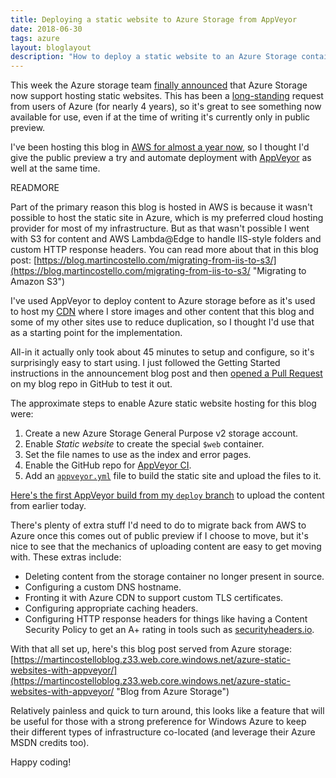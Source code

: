 ```yaml
---
title: Deploying a static website to Azure Storage from AppVeyor
date: 2018-06-30
tags: azure
layout: bloglayout
description: "How to deploy a static website to an Azure Storage container from AppVeyor CI."
---
```


This week the Azure storage team [finally announced](https://azure.microsoft.com/en-gb/blog/azure-storage-static-web-hosting-public-preview/ "Static website hosting for Azure Storage now in public preview") that Azure Storage now support hosting static websites. This has been a [long-standing](https://feedback.azure.com/forums/217298-storage/suggestions/6417741-static-website-hosting-in-azure-blob-storage "Static website hosting in Azure blob storage") request from users of Azure (for nearly 4 years), so it's great to see something now available for use, even if at the time of writing it's currently only in public preview.

I've been hosting this blog in [AWS for almost a year now](https://blog.martincostello.com/migrating-from-iis-to-s3/ "Migrating to Amazon S3"), so I thought I'd give the public preview a try and automate deployment with [AppVeyor](https://www.appveyor.com/ "AppVeyor CI") as well at the same time.

READMORE

Part of the primary reason this blog is hosted in AWS is because it wasn't possible to host the static site in Azure, which is my preferred cloud hosting provider for most of my infrastructure. But as that wasn't possible I went with S3 for content and AWS Lambda@Edge to handle IIS-style folders and custom HTTP response headers. You can read more about that in this blog post: [https://blog.martincostello.com/migrating-from-iis-to-s3/](https://blog.martincostello.com/migrating-from-iis-to-s3/ "Migrating to Amazon S3")

I've used AppVeyor to deploy content to Azure storage before as it's used to host my [CDN](https://github.com/martincostello/cdn "cdn on GitHub.com") where I store images and other content that this blog and some of my other sites use to reduce duplication, so I thought I'd use that as a starting point for the implementation.

All-in it actually only took about 45 minutes to setup and configure, so it's surprisingly easy to start using. I just followed the Getting Started instructions in the announcement blog post and then [opened a Pull Request](https://github.com/martincostello/blog/pull/37 "Deploy to Azure storage static website") on my blog repo in GitHub to test it out.

The approximate steps to enable Azure static website hosting for this blog were:

  1. Create a new Azure Storage General Purpose v2 storage account.
  1. Enable _Static website_ to create the special `$web` container.
  1. Set the file names to use as the index and error pages.
  1. Enable the GitHub repo for [AppVeyor CI](https://ci.appveyor.com/project/martincostello/blog "blog in AppVeyor CI").
  1. Add an [`appveyor.yml`](https://github.com/martincostello/blog/blob/master/appveyor.yml "appveyor.yml on GitHub.com") file to build the static site and upload the files to it.

[Here's the first AppVeyor build from my `deploy` branch](https://ci.appveyor.com/project/martincostello/blog/build/8 "First deployment") to upload the content from earlier today.

There's plenty of extra stuff I'd need to do to migrate back from AWS to Azure once this comes out of public preview if I choose to move, but it's nice to see that the mechanics of uploading content are easy to get moving with. These extras include:

  * Deleting content from the storage container no longer present in source.
  * Configuring a custom DNS hostname.
  * Fronting it with Azure CDN to support custom TLS certificates.
  * Configuring appropriate caching headers.
  * Configuring HTTP response headers for things like having a Content Security Policy to get an A+ rating in tools such as [securityheaders.io](https://securityheaders.com/ "securityheaders.io").

With that all set up, here's this blog post served from Azure storage: [https://martincostelloblog.z33.web.core.windows.net/azure-static-websites-with-appveyor/](https://martincostelloblog.z33.web.core.windows.net/azure-static-websites-with-appveyor/ "Blog from Azure Storage")

Relatively painless and quick to turn around, this looks like a feature that will be useful for those with a strong preference for Windows Azure to keep their different types of infrastructure co-located (and leverage their Azure MSDN credits too).

Happy coding!
